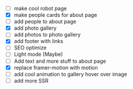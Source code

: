 
- [ ] make cool robot page
- [x] make people cards for about page
- [ ] add people to about page
- [x] add photo gallery
- [ ] add photos to photo gallery
- [x] add footer with links
- [ ] SEO optimize
- [ ] Light mode (Maybe)
- [ ] Add text and more stuff to about page
- [x] replace framer-motion with motion
- [ ] add cool animation to gallery hover over image
- [ ] add more SSR